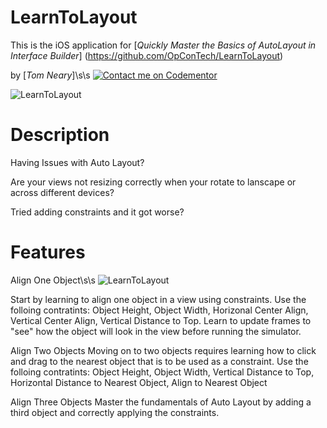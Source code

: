# LearnToLayout

This is the iOS application for
[*Quickly Master the Basics of AutoLayout in Interface Builder*] (https://github.com/OpConTech/LearnToLayout)

by [*Tom Neary*]\s\s
[![Contact me on Codementor](https://cdn.codementor.io/badges/contact_me_github.svg)](https://www.codementor.io/tomneary?utm_source=github&utm_medium=button&utm_term=tomneary&utm_campaign=github)


![LearnToLayout](https://www.knowledgekeeper.com/assets/githubProjects/LearnToLayout_01.png)


# Description

Having Issues with Auto Layout? 

Are your views not resizing correctly when your rotate to lanscape or across different devices?

Tried adding constraints and it got worse?

# Features

Align One Object\s\s
![LearnToLayout](https://www.knowledgekeeper.com/assets/githubProjects/LearnToLayout_02.png)

Start by learning to align one object in a view using constraints. Use the folloing contratints: Object Height, Object Width, Horizonal Center Align, Vertical Center Align, Vertical Distance to Top. Learn to update frames to "see" how the object will look in the view before running the simulator. 


Align Two Objects
Moving on to two objects requires learning how to click and drag to the nearest object that is to be used as a constraint. Use the folloing contratints: Object Height, Object Width, Vertical Distance to Top, Horizontal Distance to Nearest Object, Align to Nearest Object


Align Three Objects
Master the fundamentals of Auto Layout by adding a third object and correctly applying the constraints.


